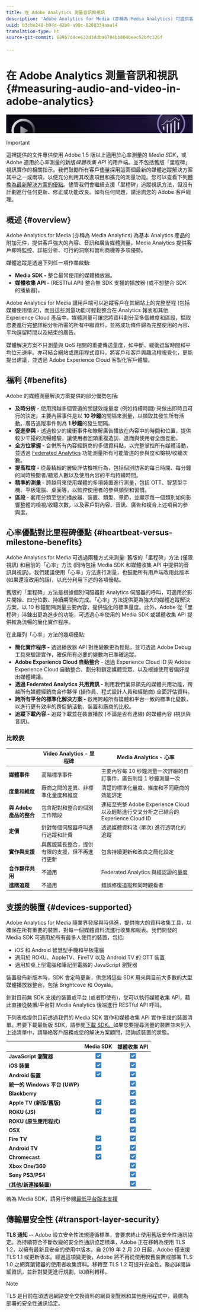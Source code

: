 ```yaml
---
title: 在 Adobe Analytics 測量音訊和視訊
description: 'Adobe Analytics for Media (亦稱為 Media Analytics) 可提供客戶強大的內容、音訊和廣告媒體測量。 '
uuid: b3cbe240-b94d-42b8-a99c-0280334aaa14
translation-type: ht
source-git-commit: 689b7d4ce632d3ddba6704bb8040eec52bfc326f

---
```



# 在 Adobe Analytics 測量音訊和視訊{#measuring-audio-and-video-in-adobe-analytics}

![橫幅](./assets/media_analytics_banner.png)

>[!IMPORTANT]
>
>這裡提供的文件專供使用 Adobe 1.5 版以上適用於心率測量的 *Media SDK*，或 Adobe 適用於心率測量的新版&#x200B;*媒體收集 API* 的用戶端。並不包括舊版「里程碑」視訊實作的相關指示。我們鼓勵所有客戶儘量採用這兩個最新的媒體追蹤解決方案其中之一或兩項，以便充分利用其改進項目和擴充的測量功能。您可以查看下列[轉換為最新解決方案的優點](media-overview.md#heartbeat-versus-milestone-benefits)。儘管我們會繼續支援「里程碑」追蹤視訊方法，但沒有計劃進行任何更新、修正或功能改良。如有任何問題，請洽詢您的 Adobe 客戶經理。

## 概述 {#overview}

Adobe Analytics for Media (亦稱為 Media Analytics) 為基本 Analytics 產品的附加元件，提供客戶強大的內容、音訊和廣告媒體測量。Media Analytics 提供客戶即時監控、詳細分析、可行的洞察和營利商機等多項優勢。

媒體追蹤是透過下列任一項作業啟動:

* **Media SDK -** 整合最常使用的媒體播放器。
* **媒體收集 API -** (RESTful API) 整合無 SDK 支援的播放器 (或不想整合 SDK 的播放器)。

Adobe Analytics for Media 讓用戶端可以追蹤客戶在其網站上的完整歷程 (包括媒體使用情況)，而且這些測量功能可輕鬆整合在 Analytics 報表和其他 Experience Cloud 產品中。媒體測量可讓您將資料劃分至多個維度和區段，擷取您要進行完整詳細分析所需的所有中繼資料，並將成功條件歸為完整使用的內容、平均逗留時間以及結束的廣告。

媒體解決方案不只測量與 QoS 相關的重要傳送量度，如中斷、緩衝逗留時間和平均位元速率。亦可結合網站或應用程式資料，將客戶和客戶興趣流程視覺化，更能提出建議，並透過 Adobe Experience Cloud 客製化客戶體驗。

## 福利 {#benefits}

Adobe 的媒體測量解決方案提供的部分優勢包括:

* **及時分析 -** 使用跨越多個管道的關鍵效能量度 (例如持續時間) 來做出即時且可行的決定。主要內容事件是以 **10 秒鐘**&#x200B;的間隔來測量，以擷取其發生所有活動。廣告追蹤事件則為 **1 秒鐘**&#x200B;的發生間隔。
* **促進參與 -** 透過較少的緩衝事件和瞭解廣告播放在內容中的時間和位置，提供較少干擾的流暢體驗，讓使用者回頭重複造訪，進而與使用者全面互動。
* **全方位掌握 -** 合併所有內容經銷商的多個資料點，以完整掌控所有媒體活動，並透過 [Federated Analytics](/help/federated-analytics.md) 功能測量所有可能管道的參與度和檢視/收聽次數。
* **提高粒度 -** 從最精細的層級評估檢視行為，包括個別訪客的每日時間、每分鐘的同時檢閱者/聽眾人數以及使用內容的平均持續時間。
* **精準的測量 -** 跨越用來使用媒體的多項裝置進行測量，包括 OTT、智慧型手機、平板電腦、桌面等，以監控使用者的參與類型和習慣。
* **區段 -** 套用分類至您的播放器、裝置、類型、章節，並顯示每一個類別如何影響整體的檢視/收聽次數，以及客戶對內容、音訊、廣告和複合上述項目的參與度。

## 心率優點對比里程碑優點 {#heartbeat-versus-milestone-benefits}

Adobe Analytics for Media 可透過兩種方式來測量: 舊版的「里程碑」方法 (僅限視訊) 和目前的「心率」方法 (同時包括 Media SDK 和媒體收集 API 中提供的音訊與視訊)。我們建議使用「心率」方法進行測量，也鼓勵所有用戶端改用此版本 (如果還沒改用的話)，以充分利用下述的各項優點。

舊版的「里程碑」方法是根據個別伺服器對 Analytics 伺服器的呼叫，可適用於影片開始、四分位數、持續期間和完成。「心率」方法提供更為強大的媒體追蹤解決方案，以 10 秒鐘間隔測量主要內容，提供強化的標準量度。此外，Adobe 從「里程碑」淬鍊出更為進步的功能，可透過心率使用的 Media SDK 或媒體收集 API 提供較為流暢的簡化實作程序。

在此羅列「心率」方法的幾項優點:

* **簡化實作程序 -** 透過播放器 API 對應變數更為輕鬆，並可透過 Adobe Debug 工具來驗證實作，確保所有必要的變數均已準確追蹤。
* **Adobe Experience Cloud 自動整合** - 透過 Experience Cloud ID 與 Adobe Experience Cloud 自動整合、劃分和鎖定媒體受眾、以及根據使用者偏好提出媒體建議。
* **透過 Federated Analytics 共用資訊 -** 利用我們業界領先的媒體共用功能，跨越所有媒體經銷商合作夥伴 (操作員、程式設計人員和經銷商) 全面評估資料。
* **跨所有平台的標準化解決方案 -** 啟用跨越所有媒體和平台一致的標準化變數，以進行更有效率的跨促銷活動、裝置和廠商的比較。
* **追蹤下載內容 -** 追蹤下載並在裝置播放 (不論是否有連線) 的媒體內容 (視訊與音訊)。

### 比較表

|  | Video Analytics - 里程碑 | Media Analytics - 心率 |
|---|---|---|
| **媒體事件** | 高階標準事件 | 主要內容每 10 秒鐘測量一次詳細的自訂事件，廣告則每 1 秒鐘測量一次 |
| **度量和維度** | 廠商之間的差異、非標準化量度和維度 | 清楚的標準化量度、維度和不同廠商的效能評定 |
| **與 Adobe 產品的整合** | 包含配對和整合的個別工作階段 | 連結至完整 Adobe Experience Cloud 以及輕鬆進行交叉分析之已結合的 Experience Cloud ID |
| **定價** | 針對每個伺服器呼叫進行追蹤和計費 | 透過媒體資料流 (單次) 進行透明化的追蹤 |
| **實作與支援** | 與舊版延長整合，提供有限的支援，但不再進行更新 | 包含持續更新和改良之簡化設定 |
| **合作夥伴共用** | 不適用 | Federated Analytics 與經認證的量度 |
| **進階追蹤** | 不適用 | 錯誤修復追蹤和同時觀看者 |

## 支援的裝置 {#devices-supported}

Adobe Analytics for Media 隨業界發展與時俱進，提供強大的資料收集工具，以確保在所有重要的裝置，對每一個媒體資料流進行收集和報表。我們開發的 Media SDK 可適用於所有最多人使用的裝置，包括:

* iOS 和 Android 智慧型手機和平板電腦
* 適用於 ROKU、AppleTV、FireTV 以及 Android TV 的 OTT 裝置
* 適用於桌上型電腦和筆記型電腦的 JavaScript 瀏覽器

裝置發佈新版本時，SDK 會定時更新，供您將這些 SDK 用來與目前大多數的大型媒體播放器整合，包括 Brightcove 和 Ooyala。

針對目前無 SDK 支援的裝置或平台 (或者即使有)，您可以執行媒體收集 API，藉此直接從裝置/平台對 Media Analytics 後端進行 RESTful API 呼叫。

下列表格提供目前透過我們的 Media SDK 實作和媒體收集 API 實作支援的裝置清單。若要下載最新版 SDK，請參閱[下載 SDK。](sdk-implement/download-sdks.md)如果您要搜尋測量的裝置並未列入上述清單中，請聯絡客戶服務或您的解決方案顧問，諮詢該裝置的狀態。

|      | Media SDK | 媒體收集 API |
|---|:---:|:---:|
| **JavaScript 瀏覽器** | ![](assets/icon-blue-check.png) | ![](assets/icon-blue-check.png) |
| **iOS 裝置** | ![](assets/icon-blue-check.png) | ![](assets/icon-blue-check.png) |
| **Android 裝置** | ![](assets/icon-blue-check.png) | ![](assets/icon-blue-check.png) |
| **統一的 Windows 平台 (UWP)** |  | ![](assets/icon-blue-check.png) |
| **Blackberry** |  | ![](assets/icon-blue-check.png) |
| **Apple TV (新版/舊版)** | ![](assets/icon-blue-check.png) | ![](assets/icon-blue-check.png) |
| **ROKU (JS)** | ![](assets/icon-blue-check.png) | ![](assets/icon-blue-check.png) |
| **ROKU (原生應用程式)** |  | ![](assets/icon-blue-check.png) |
| **OSX** |  | ![](assets/icon-blue-check.png) |
| **Fire TV** | ![](assets/icon-blue-check.png) | ![](assets/icon-blue-check.png) |
| **Android TV** | ![](assets/icon-blue-check.png) | ![](assets/icon-blue-check.png) |
| **Chromecast** | ![](assets/icon-blue-check.png) | ![](assets/icon-blue-check.png) |
| **Xbox One/360** |  | ![](assets/icon-blue-check.png) |
| **Sony PS3/PS4** |  | ![](assets/icon-blue-check.png) |
| **(其他/新連接裝置)** |  | ![](assets/icon-blue-check.png) |

若為 Media SDK，請另行參閱[最低平台版本支援](./sdk-implement/setup/setup-overview.md#minimum-platform-version)

## 傳輸層安全性 {#transport-layer-security}

**TLS 通知 --** Adobe 設立安全性法規遵循標準，會要求終止使用舊版安全性通訊協定。為持續符合不斷改變的安全性通訊協定標準，Adobe 正在移轉為使用 TLS 1.2，以擁有最新且安全的使用中版本。自 2019 年 2 月 20 日起，Adobe 僅支援 TLS 1.1 或更新版本。經過這項變更後，Adobe 將不再從使用較舊裝置或部署 TLS 1.0 之網頁瀏覽器的使用者收集資料。移轉至 TLS 1.2 可提升安全性。務必詳閱詳細資訊，並針對變更進行規劃，以順利轉移。

>[!NOTE]
>
>TLS 是目前在須透過網路安全交換資料的網頁瀏覽器和其他應用程式中，最廣為部署的安全性通訊協定。

